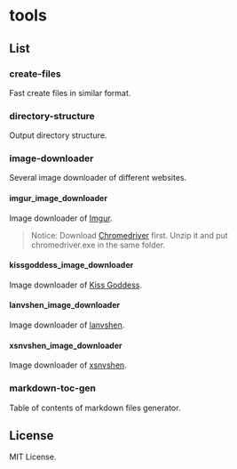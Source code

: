 # tools

## List

### create-files

Fast create files in similar format.

### directory-structure

Output directory structure.

### image-downloader

Several image downloader of different websites.

#### imgur_image_downloader

Image downloader of [Imgur](https://imgur.com/).

>    Notice: Download [Chromedriver](https://chromedriver.chromium.org/downloads) first. Unzip it and put chromedriver.exe in the same folder.

####  kissgoddess_image_downloader

Image downloader of [Kiss Goddess](https://kissgoddess.com/).

####  lanvshen_image_downloader

Image downloader of [lanvshen](https://www.lanvshen.com/).

####  xsnvshen_image_downloader

Image downloader of [xsnvshen](https://www.xsnvshen.com/).

### markdown-toc-gen

Table of contents of markdown files generator.

## License

MIT License.
